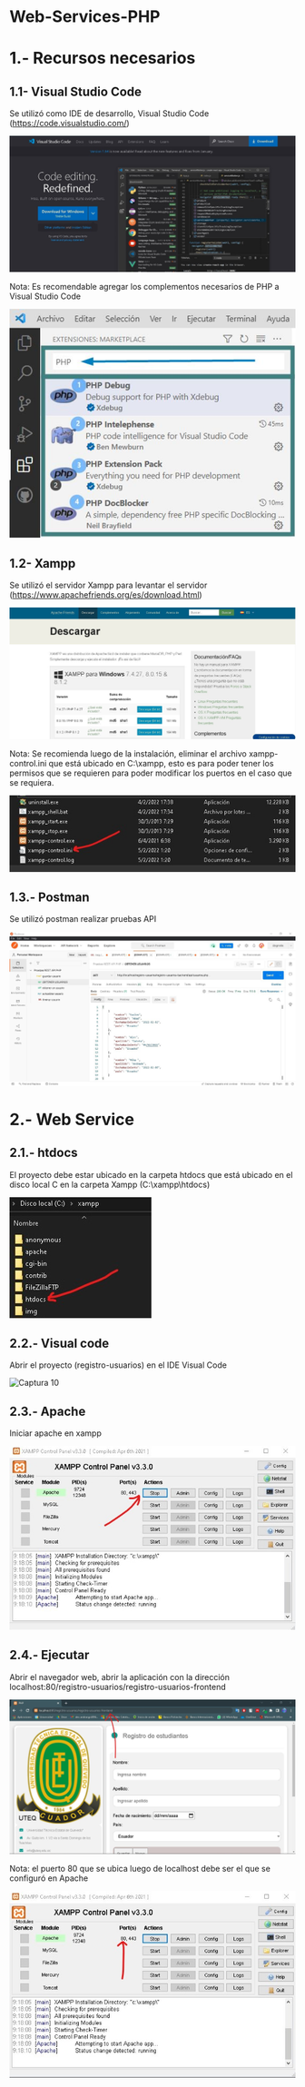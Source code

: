 # Web-Services-PHP
#
1.- Recursos necesarios
=====

1.1- Visual Studio Code 
-------
Se utilizó como IDE de desarrollo, Visual Studio Code (https://code.visualstudio.com/)

![Captura 1](https://github.com/AlexAndrangoCatota/Web-Services-PHP/blob/main/Capturas%20de%20pantalla/1.-VisualCode.jpg?raw=true)

Nota: Es recomendable agregar los complementos necesarios de PHP a Visual Studio Code

![Captura 2](https://github.com/AlexAndrangoCatota/Web-Services-PHP/blob/main/Capturas%20de%20pantalla/2.-complentos%20php.JPG?raw=true)

1.2- Xampp  
-------
Se utilizó el servidor Xampp para levantar el servidor (https://www.apachefriends.org/es/download.html)

![Captura 3](https://github.com/AlexAndrangoCatota/Web-Services-PHP/blob/main/Capturas%20de%20pantalla/3.-Xampp.jpg?raw=true)

Nota: Se recomienda luego de la instalación, eliminar el archivo xampp-control.ini que está ubicado en C:\xampp, esto es para poder tener los permisos que se requieren para poder modificar los puertos en el caso que se requiera.

![Captura 4](https://github.com/AlexAndrangoCatota/Web-Services-PHP/blob/main/Capturas%20de%20pantalla/4.-eliminar.jpg?raw=true)

1.3.- Postman
-------
Se utilizó postman realizar pruebas API

![Captura 5](https://github.com/AlexAndrangoCatota/Web-Services-PHP/blob/main/Capturas%20de%20pantalla/5.-Postman.jpg?raw=true)

#
2.- Web Service
=====

2.1.- htdocs
-------
El proyecto debe estar ubicado en la carpeta htdocs que está ubicado en el disco local C en la carpeta Xampp (C:\xampp\htdocs)

![Captura 6](https://github.com/AlexAndrangoCatota/Web-Services-PHP/blob/main/Capturas%20de%20pantalla/6.-htdocs.jpg?raw=true)

2.2.- Visual code
-------
Abrir el proyecto (registro-usuarios) en el IDE Visual Code

![Captura 10]()

2.3.- Apache
-------
Iniciar apache en xampp

![Captura 7](https://github.com/AlexAndrangoCatota/Web-Services-PHP/blob/main/Capturas%20de%20pantalla/7.-Apache.jpg?raw=true)

2.4.- Ejecutar
-------
Abrir el navegador web, abrir la aplicación con la dirección localhost:80/registro-usuarios/registro-usuarios-frontend

![Captura 8](https://github.com/AlexAndrangoCatota/Web-Services-PHP/blob/main/Capturas%20de%20pantalla/8.-frontend.jpg?raw=true)

Nota: el puerto 80 que se ubica luego de localhost debe ser el que se configuró en Apache 

![Captura 9](https://github.com/AlexAndrangoCatota/Web-Services-PHP/blob/main/Capturas%20de%20pantalla/9.-puerto80.jpg?raw=true)

